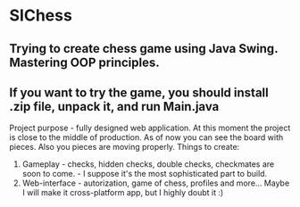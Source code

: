 # SIChess

Trying to create chess game using Java Swing. Mastering OOP principles. 
----------------------------------------------------------------------
If you want to try the game, you should install .zip file, unpack it, and run Main.java
----------------------------------------------------------------------
Project purpose - fully designed web application.
At this moment the project is close to the middle of production. As of now you can see the board with pieces. Also you pieces are moving properly.
Things to create: 
1. Gameplay - checks, hidden checks, double checks, checkmates are soon to come. - I suppose it's the most sophisticated part to build.
2. Web-interface - autorization, game of chess, profiles and more...
Maybe I will make it cross-platform app, but I highly doubt it :)
